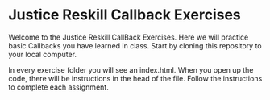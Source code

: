 # Justice Reskill Callback Exercises

Welcome to the Justice Reskill CallBack Exercises.  Here we will practice basic Callbacks you have learned in class. Start by cloning this repository to your local computer.

In every exercise folder you will see an index.html. When you open up the code, there will be instructions in the head of the file. Follow the instructions to complete each assignment.